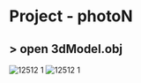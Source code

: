 # Project - photoN
## > open 3dModel.obj

![12512 1](https://user-images.githubusercontent.com/33149233/39395517-8baa45a0-4af0-11e8-9a6b-1a2422f52b82.jpg)
![12512 1](https://user-images.githubusercontent.com/33149233/39395518-8e11a86a-4af0-11e8-9bdc-db105db0a262.jpg)
